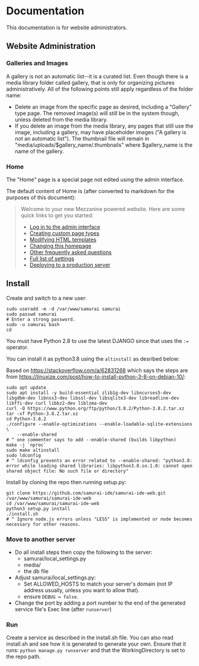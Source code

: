 # Documentation
This documentation is for website administrators.

## Website Administration

### Galleries and Images
A gallery is not an automatic list--it is a curated list. Even though there is a media library folder called gallery, that is only for organizing pictures administratively. All of the following points still apply regardless of the folder name:
- Delete an image from the specific page as desired, including a "Gallery" type page. The removed image(s) will still be in the system though, unless deleted from the media library.
- If you delete an image from the media library, any pages that still use the image, including a gallery, may have placeholder images ("A gallery is not an automatic list"). The thumbnail file will remain in "media/uploads/$gallery_name/.thumbnails" where $gallery_name is the name of the gallery.

### Home
The "Home" page is a special page not edited using the admin interface.

The default content of Home is (after converted to markdown for the purposes of this document):

> Welcome to your new Mezzanine powered website. Here are some quick links to get you started:
> - [Log in to the admin interface](http://127.0.0.1:8000/admin/)
> - [Creating custom page types](http://mezzanine.jupo.org/docs/content-architecture.html)
> - [Modifying HTML templates](http://mezzanine.jupo.org/docs/frequently-asked-questions.html#templates)
> - [Changing this homepage](http://mezzanine.jupo.org/docs/frequently-asked-questions.html#why-isn-t-the-homepage-a-page-object-i-can-edit-via-the-admin)
> - [Other frequently asked questions](http://mezzanine.jupo.org/docs/frequently-asked-questions.html)
> - [Full list of settings](http://mezzanine.jupo.org/docs/configuration.html#default-settings)
> - [Deploying to a production server](http://mezzanine.jupo.org/docs/deployment.html)

## Install
Create and switch to a new user:
```
sudo useradd -m -d /var/www/samurai samurai
sudo passwd samurai
# Enter a strong password.
sudo -u samurai bash
cd
```

You must have Python 2.8 to use the latest DJANGO since that uses the `:=` operator.

You can install it as python3.8 using the `altinstall` as desribed below:

Based on <https://stackoverflow.com/a/62831268> which says the steps are from <https://linuxize.com/post/how-to-install-python-3-8-on-debian-10/>:

```
sudo apt update
sudo apt install -y build-essential zlib1g-dev libncurses5-dev libgdbm-dev libnss3-dev libssl-dev libsqlite3-dev libreadline-dev libffi-dev curl libbz2-dev liblzma-dev
curl -O https://www.python.org/ftp/python/3.8.2/Python-3.8.2.tar.xz
tar -xf Python-3.8.2.tar.xz
cd Python-3.8.2
./configure --enable-optimizations --enable-loadable-sqlite-extensions \
    --enable-shared
# ^ one commenter says to add --enable-shared (builds libpython)
make -j `nproc`
sudo make altinstall
sudo ldconfig
# ^ ldconfig prevents an error related to --enable-shared: "python3.8: error while loading shared libraries: libpython3.8.so.1.0: cannot open shared object file: No such file or directory"

```

Install by cloning the repo then running setup.py:
```
git clone https://github.com/samurai-ide/samurai-ide-web.git /var/www/samurai/samurai-ide-web
cd /var/www/samurai/samurai-ide-web
python3 setup.py install
./install.sh
# ^ Ignore node.js errors unless "LESS" is implemented or node becomes necessary for other reasons.
```


### Move to another server
- Do all install steps then copy the following to the server:
  - samurai/local_settings.py
  - media/
  - the db file
- Adjust samurai/local_settings.py:
  - Set ALLOWED_HOSTS to match your server's domain (not IP address usually, unless you want to allow that).
  - ensure `DEBUG = false`.
- Change the port by adding a port number to the end of the generated service file's Exec line (after `runserver`)


### Run
Create a service as described in the install.sh file. You can also read
install.sh and see how it is generated to generate your own. Ensure
that it runs: `python manage.py runserver` and that the
WorkingDirectory is set to the repo path.

